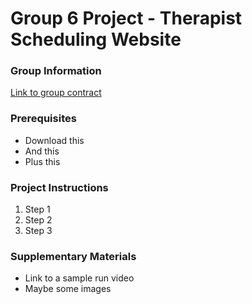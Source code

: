 # Group 6 Project - Therapist Scheduling Website

### Group Information
[Link to group contract](https://umbc-my.sharepoint.com/:w:/g/personal/mrussel1_umbc_edu/EbrDh9VaGJ1KpzRm5UGjCZIBD7JfHpLR_xbqjxxnr4kjiw?e=loyWif)

### Prerequisites
- Download this
- And this
- Plus this

### Project Instructions
1. Step 1
2. Step 2
3. Step 3

### Supplementary Materials
- Link to a sample run video
- Maybe some images 